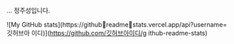 ...
정주성입니다.

![My GitHub stats](https://githubreadmestats.vercel.app/api?username=깃허브아
이디)](https://github.com/깃허브아이디/g
ithub-readme-stats)